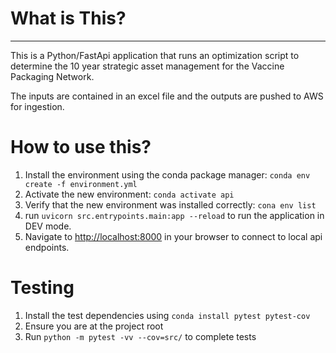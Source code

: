 # What is This?
---
This is a Python/FastApi application that runs an optimization script to determine the 10 year strategic asset management for the Vaccine Packaging Network.

The inputs are contained in an excel file and the outputs are pushed to AWS for ingestion.

# How to use this?

1. Install the environment using the conda package manager: ```conda env create -f environment.yml```
2. Activate the new environment: ```conda activate api```
3. Verify that the new environment was installed correctly: ```cona env list```
1. run ```uvicorn src.entrypoints.main:app --reload``` to run the application in DEV mode.
2. Navigate to <http://localhost:8000> in your browser to connect to local api endpoints.

# Testing

1. Install the test dependencies using ```conda install pytest pytest-cov```
2. Ensure you are at the project root
3. Run ```python -m pytest -vv --cov=src/``` to complete tests